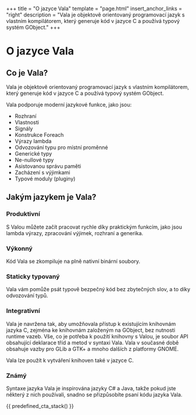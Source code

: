 +++
title = "O jazyce Vala"
template = "page.html"
insert_anchor_links = "right"
description = "Vala je objektově orientovaný programovací jazyk s vlastním kompilátorem, který generuje kód v jazyce C a používá typový systém GObject."
+++

<h1>O jazyce Vala</h1>

## Co je Vala?

Vala je objektově orientovaný programovací jazyk s vlastním kompilátorem, který generuje kód v jazyce C a používá typový systém GObject.

Vala podporuje moderní jazykové funkce, jako jsou:

- Rozhraní
- Vlastnosti
- Signály
- Konstrukce Foreach
- Výrazy lambda
- Odvozování typu pro místní proměnné
- Generické typy
- Ne-nullové typy
- Asistovanou správu paměti
- Zacházení s výjimkami
- Typové moduly (pluginy)

## Jakým jazykem je Vala?

### Produktivní

S Valou můžete začít pracovat rychle díky praktickým funkcím, jako jsou lambda výrazy, zpracování výjimek, rozhraní a generika.

### Výkonný

Kód Vala se zkompiluje na plně nativní binární soubory.

### Staticky typovaný

Vala vám pomůže psát typově bezpečný kód bez zbytečných slov, a to díky odvozování typů.

### Integrativní

Vala je navržena tak, aby umožňovala přístup k existujícím knihovnám jazyka C, zejména ke knihovnám založeným na GObject, bez nutnosti runtime vazeb. Vše, co je potřeba k použití knihovny s Valou, je soubor API obsahující deklarace tříd a metod v syntaxi Vala. Vala v současné době obsahuje vazby pro GLib a GTK+ a mnoho dalších z platformy GNOME.

Vala lze použít k vytváření knihoven také v jazyce C.

### Známý

Syntaxe jazyka Vala je inspirována jazyky C# a Java, takže pokud jste některý z nich používali, snadno se přizpůsobíte psaní kódu jazyka Vala.

{{ predefined_cta_stack() }}
